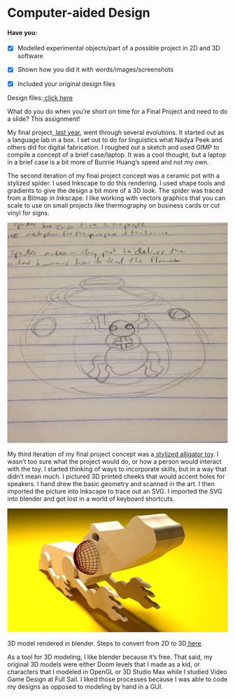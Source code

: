 # Computer-aided Design

#### Have you:

* [x] Modelled experimental objects/part of a possible project in 2D and 3D software

* [x] Shown how you did it with words/images/screenshots

* [x] Included your original design files

Design files:[ click here]()

What do you do when you’re short on time for a Final Project and need to do a slide? This assignment!

My final project,[ last year](), went through several evolutions. It started out as a language lab in a box. I set out to do for linguistics what Nadya Peek and others did for digital fabrication. I roughed out a sketch and used GIMP to compile a concept of a brief case/laptop. It was a cool thought, but a laptop in a brief case is a bit more of Bunnie Huang’s speed and not my own.

The second iteration of my final project concept was a ceramic pot with a stylized spider. I used Inkscape to do this rendering. I used shape tools and gradients to give the design a bit more of a 3D look. The spider was traced from a Bitmap in Inkscape. I like working with vectors graphics that you can scale to use on small projects like thermography on business cards or cut vinyl for signs.

![](/assets/IMG_3590.JPG)

My third iteration of my final project concept was a[ stylized alligator toy](). I wasn’t too sure what the project would do, or how a person would interact with the toy. I started thinking of ways to incorporate skills, but in a way that didn’t mean much. I pictured 3D printed cheeks that would accent holes for speakers. I hand drew the basic geometry and scanned in the art. I then imported the picture into Inkscape to trace out an SVG. I imported the SVG into blender and got lost in a world of keyboard shortcuts.

![](/assets/untitled.png)

3D model rendered in blender. Steps to convert from 2D to 3D[ here]().

As a tool for 3D modeling, I like blender because it’s free. That said, my original 3D models were either Doom levels that I made as a kid, or characters that I modeled in OpenGL or 3D Studio Max while I studied Video Game Design at Full Sail. I liked those processes because I was able to code my designs as opposed to modeling by hand in a GUI.

